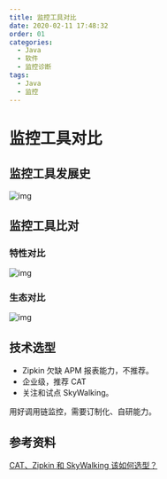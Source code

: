 ```yaml
---
title: 监控工具对比
date: 2020-02-11 17:48:32
order: 01
categories:
  - Java
  - 软件
  - 监控诊断
tags:
  - Java
  - 监控
---
```


# 监控工具对比

## 监控工具发展史

![img](https://raw.githubusercontent.com/dunwu/images/master/snap/20200211165813.png)

## 监控工具比对

### 特性对比

![img](https://raw.githubusercontent.com/dunwu/images/master/snap/20200211171551.png)

### 生态对比

![img](https://raw.githubusercontent.com/dunwu/images/master/snap/20200211172631.png)

## 技术选型

- Zipkin 欠缺 APM 报表能力，不推荐。
- 企业级，推荐 CAT
- 关注和试点 SkyWalking。

用好调用链监控，需要订制化、自研能力。

## 参考资料

[CAT、Zipkin 和 SkyWalking 该如何选型？](https://time.geekbang.org/dailylesson/detail/100028416)
